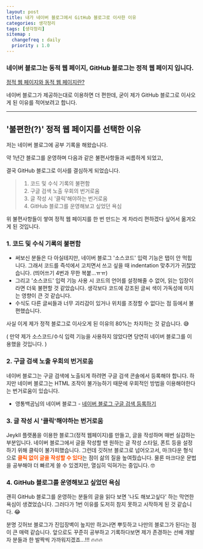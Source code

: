 ```yaml
---
layout: post
title: 내가 네이버 블로그에서 GitHub 블로그로 이사한 이유
categories: 생각정리
tags: [생각정리]
sitemap :
  changefreq : daily
  priority : 1.0
---
```


### 네이버 블로그는 동적 웹 페이지, GitHub 블로그는 정적 웹 페이지 입니다.

[정적 웹 페이지와 동적 웹 페이지란?](https://suyeon-b.github.io/web/2021/08/25/%EC%A0%95%EC%A0%81-%EC%9B%B9-%ED%8E%98%EC%9D%B4%EC%A7%80%EC%99%80-%EB%8F%99%EC%A0%81-%EC%9B%B9-%ED%8E%98%EC%9D%B4%EC%A7%80.html)

네이버 블로그가 제공하는대로 이용하면 더 편한데, 굳이 제가 GitHub 블로그로 이사오게 된 이유를 적어보려고 합니다.





---



## '불편한(?)' 정적 웹 페이지를 선택한 이유

저는 네이버 블로그에 공부 기록을 해왔습니다.

약 1년간 블로그를 운영하며 다음과 같은 불편사항들과 씨름하게 되었고,

결국 GitHub 블로그로 이사를 결심하게 되었습니다.

> 1. 코드 및 수식 기록의 불편함
> 2. 구글 검색 노출 우회의 번거로움
> 3. 글 작성 시 '클릭'해야하는 번거로움
> 4. GitHub 블로그를 운영해보고 싶었던 욕심

위 불편사항들이 쌓여 정적 웹 페이지를 한 번 만드는 게 차라리 편하겠다 싶어서 옮겨오게 된 것입니다.





### 1. 코드 및 수식 기록의 불편함

- 써보신 분들은 다 아실테지만, 네이버 블로그 '소스코드' 입력 기능은 탭이 안 먹힙니다. 그래서 코드를 즉석에서 고치면서 쓰고 싶을 때 indentation 맞추기가 귀찮았습니다. (띄어쓰기 4번과 무한 복붙...ㅠㅠ)
- 그리고 '소스코드' 입력 기능 사용 시 코드의 언어를 설정해줄 수 없어, 읽는 입장이라면 더욱 불편할 것 같았습니다. 생각보다 코드에 강조된 글씨 색이 가독성에 미치는 영향이 큰 것 같습니다.
- 수식도 다른 글씨들과 너무 괴리감이 있거나 위치를 조정할 수 없다는 점 등에서 불편했습니다.

사실 이게 제가 정적 블로그로 이사오게 된 이유의 80%는 차지하는 것 같습니다. 😅

( 만약 제가 소스코드/수식 입력 기능을 사용하지 않았다면 당연히 네이버 블로그를 이용했을 것입니다. )



### 2. 구글 검색 노출 우회의 번거로움

네이버 블로그는 구글 검색에 노출되게 하려면 구글 검색 콘솔에서 등록해야 합니다. 하지만 네이버 블로그는 HTML 조작이 불가능하기 때문에 우회적인 방법을 이용해야한다는 번거로움이 있습니다.

* 영통백곰님의 네이버 블로그 - [네이버 블로그 구글 검색 등록하기](https://m.blog.naver.com/redbud7502/221355258868)







### 3. 글 작성 시 '클릭'해야하는 번거로움

Jeykll 플랫폼을 이용한 블로그(정적 웹페이지)를 만들고, 글을 작성하며 매번 실감하는 부분입니다. 네이버 블로그에서 글을 작성할 땐 원하는 글 작성 스타일, 폰트 등을 설정하기 위해 클릭이 불가피했습니다. 그런데 깃허브 블로그로 넘어오고서, 마크다운 형식으로 <span style="color:#ff5100">**클릭 없이 글을 작성할 수 있다**</span>는 점이 삶의 질을 높여줬습니다. 물론 마크다운 문법을 공부해야 더 빠르게 쓸 수 있겠지만, 열심히 익혀가는 중입니다. 🤓







### 4. GitHub 블로그를 운영해보고 싶었던 욕심

괜히 GitHub 블로그를 운영하는 분들의 글을 읽다 보면 '나도 해보고싶다' 하는 막연한 욕심이 생겼었습니다. 그러다가 1번 이유를 도저히 참지 못하고 시작하게 된 것 같습니다. 😂

분명 깃허브 블로그가 진입장벽이 높지만 하고나면 뿌듯하고 나만의 블로그가 된다는 점이 큰 매력 같습니다. 앞으로도 꾸준히 공부하고 기록하다보면 제가 존경하는 선배 개발자 분들과 한 발짝씩 가까워지겠죠...!!! 🔥🔥🔥


